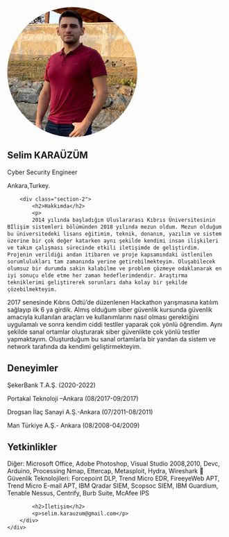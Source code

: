 <html lang="en">
<head>
    <meta charset="UTF-8">
    <meta name="viewport" content="width=device-width, initial-scale=1.0">
    <meta http-equiv="X-UA-Compatible" content="ie=edge">
    <link rel="stylesheet" href="https://use.fontawesome.com/releases/v5.4.1/css/all.css" integrity="sha384-5sAR7xN1Nv6T6+dT2mhtzEpVJvfS3NScPQTrOxhwjIuvcA67KV2R5Jz6kr4abQsz" crossorigin="anonymous">
    <link rel="stylesheet" href="style.css">
    <title>Selim KARAÜZÜM</title>
</head>
<style>
.avatar {
  vertical-align: middle;
  width: 300px;
  height: 300px;
  border-radius: 50%;
}
</style>
<body>
    <div class="grid-2">
        <div class="section-1">
            <img src="profil-3.png" class="avatar">
            <h2>Selim KARAÜZÜM</h2>
            <p>Cyber Security Engineer</p>
            <p>Ankara,Turkey.</p>
            <a href="https://www.linkedin.com/in/selimkarauzum/"><i class="fab fa-linkedin"></i></a>
            <a href="https://github.com/selimkarauzum"><i class="fab fa-github"></i></a>
            <a href="https://www.instagram.com/selimkarauzum/"><i class="fab fa-instagram"></i></a>
        </div>

        <div class="section-2">
            <h2>Hakkımda</h2>
            <p> 
            2014 yılında başladığım Uluslararası Kıbrıs Üniversitesinin Bİlişim sistemleri bölümünden 2018 yılında mezun oldum. Mezun olduğum bu üniversitedeki lisans eğitimim, teknik, donanım, yazılım ve sistem üzerine bir çok değer katarken aynı şekilde kendimi insan ilişkileri ve takım çalışması sürecinde etkili iletişimde de geliştirdim. Projenin verildiği andan itibaren ve proje kapsamındaki üstlenilen sorumlulukları tam zamanında yerine getirebilmekteyim. Oluşabilecek olumsuz bir durumda sakin kalabilme ve problem çözmeye odaklanarak en iyi sonuçu elde etme her zaman hedeflerimdendir. Araştırma tekniklerimi geliştirerek sorunları daha kolay bir şekilde çözebilmekteyim.
2017 senesinde Kıbrıs Odtü’de düzenlenen Hackathon yarışmasına katılım sağlayıp ilk 6 ya girdik. Almış olduğum siber güvenlik kursunda güvenlik amacıyla kullanılan araçları ve kullanımlarını nasıl olması gerektiğini uygulamalı ve sonra kendim ciddi testller yaparak çok yönlü öğrendim. Aynı şekilde sanal ortamlar oluşturarak siber güvenlikte çok yönlü testler yapmaktayım. Oluşturduğum bu sanal ortamlarla bir yandan da sistem ve network tarafında da kendimi geliştirmekteyim.
            </p>
            <h2>Deneyimler</h2>
            <p>ŞekerBank T.A.Ş. (2020-2022)</p>
            <p>Portakal Teknoloji –Ankara (08/2017-09/2017)</p>
            <p>Drogsan İlaç Sanayi A.Ş.-Ankara (07/2011-08/2011)</p>
            <p>Man Türkiye A.Ş.- Ankara (08/2008-04/2009)</p>
            <h2>Yetkinlikler</h2>
            <p>
            Diğer: Microsoft Office, Adobe Photoshop, Visual Studio 2008,2010, Devc, Arduino, Processing Nmap, Ettercap, Metasploit, Hydra, Wireshark
 Güvenlik Teknolojileri: Forcepoint DLP, Trend Micro EDR, FireeyeWeb APT, Trend Micro E-mail APT, IBM Qradar SIEM, Scopsoc SIEM, IBM Guardium, Tenable Nessus, Centrify, Burb Suite, McAfee IPS
            </p>
<!--            <h2>Projects</h2>-->
<!--            <a href="#">Project 1</a>-->
<!--            <a href="#">Project 2</a>-->
<!--            <a href="#">Project 3</a>-->
<!--            <a href="#">Project 4</a>-->
<!--            <a href="#">Project 5</a>-->
            <h2>İletişim</h2>
            <p>selim.karauzum@gmail.com</p>
        </div>
    </div>
</body>
</html>

